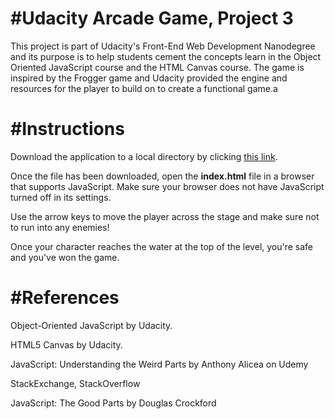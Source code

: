 #Udacity Arcade Game, Project 3
===============================

This project is part of Udacity's Front-End Web Development Nanodegree and its purpose is to help students cement the concepts learn in the Object Oriented JavaScript course and the HTML Canvas course. The game is inspired by the Frogger game and Udacity provided the engine and resources for the player to build on to create a functional game.a

#Instructions
===============================

Download the application to a local directory by clicking [this link](https://github.com/nathancleon/frontend-nanodegree-arcade-game.git). 

Once the file has been downloaded, open the **index.html** file in a browser that supports JavaScript. Make sure your browser does not have JavaScript turned off in its settings.

Use the arrow keys to move the player across the stage and make sure not to run into any enemies!

Once your character reaches the water at the top of the level, you're safe and you've won the game.


#References
===============================

Object-Oriented JavaScript by Udacity.

HTML5 Canvas by Udacity.

JavaScript: Understanding the Weird Parts by Anthony Alicea on Udemy

StackExchange, StackOverflow

JavaScript: The Good Parts by Douglas Crockford